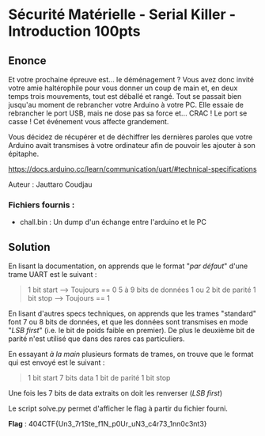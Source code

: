 # Sécurité Matérielle - Serial Killer - Introduction 100pts

## Enonce 

Et votre prochaine épreuve est... le déménagement ? Vous avez donc invité votre amie haltérophile pour vous donner un coup de main et, en deux temps trois mouvements, tout est déballé et rangé. Tout se passait bien jusqu'au moment de rebrancher votre Arduino à votre PC. Elle essaie de rebrancher le port USB, mais ne dose pas sa force et... CRAC ! Le port se casse ! Cet événement vous affecte grandement.

Vous décidez de récupérer et de déchiffrer les dernières paroles que votre Arduino avait transmises à votre ordinateur afin de pouvoir les ajouter à son épitaphe.

https://docs.arduino.cc/learn/communication/uart/#technical-specifications

Auteur : Jauttaro Coudjau

### Fichiers fournis :

- chall.bin : Un dump d'un échange entre l'arduino et le PC

## Solution

En lisant la documentation, on apprends que le format "*par défaut*" d'une trame UART est le suivant :

> 1 bit start --> Toujours == 0
> 5 à 9 bits de données
> 1 ou 2 bit de parité 
> 1 bit stop --> Toujours == 1

En lisant d'autres specs techniques, on apprends que les trames "standard" font 7 ou 8 bits de données, et que les données sont transmises en mode "*LSB first*" (i.e. le bit de poids faible en premier). De plus le deuxième bit de parité n'est utilisé que dans des rares cas particuliers.

En essayant *à la main* plusieurs formats de trames, on trouve que le format qui est envoyé est le suivant :

> 1 bit start
> 7 bits data
> 1 bit de parité
> 1 bit stop

Une fois les 7 bits de data extraits on doit les renverser (*LSB first*)

Le script solve.py permet d'afficher le flag à partir du fichier fourni.

**Flag** : 404CTF{Un3_7r1Ste_f1N_p0Ur_uN3_c4r73_1nn0c3nt3}
